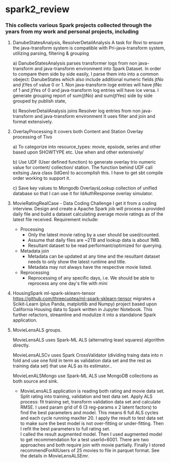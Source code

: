 # spark2_review

### This collects various Spark projects collected through the years from my work and personal projects, including


   1. DanubeStatesAnalysis, ResolverDetailAnalysis
      A task for Rovi to ensure the java-transform system is compatible with Pri-java-transform system, utilizing
      parsing, filtering & grouping
        
       a) DanubeStatesAnalysis parses transformer logs from non java-transform and java-transform environment into
          Spark Dataset.  In order to compare them side by side easily, I parse them into into a common obeject:
          DanubeStates which also include additional numeric fields jtNo and jtYes of value 0 or 1. Non java-transform
          loge entries will have jtNo of 1 and jtYes of 0 and java-transform log entries will have ice versa. I
          generate grouping report of sum(jtNo) and sum(jtYes) side by side grouped by publish state,
          
       b) ResolverDetailAnalysis joins Resolver log entries from non java-transform and java-transform environment
          It uses filter and join and format extensively. 
         
   2. OverlayProcessing 
      It covers both Content and Station Overlay processing of Tivo
       
       a) To categorize into resource_types: movie, epsiode, series and other based upon SHOWTYPE etc. Use when
          and other extensively/
          
       b) Use UDF (User defined function) to generate overlay trio numeric value for content/ collection/ station.
          The function behind UDF call exitsing Java class (IdGen) to accomplish this. I have to get sbt compile
          order working to support it.
             
       c) Save key values to Mongodb OverlaysLookup collection of unified database so that I can use it
          for IdAuthResponse overlay simulator.   
       
   3. MovieRatingRealCase - Data Coding Challenge
      I get it from a coding interview. Design and create a Apache Spark job will process a provided daily file 
      and build a dataset calculating average movie ratings as of the latest file received.  Requirement include:
      
      - Processing
        - Only the latest movie rating by a user should be used/counted.
        - Assume that daily files are ~2TB and lookup data is about 1MB.
        - Resultant dataset to be read performant/optimized for querying.
      - Metadata join
        - Metadata can be updated at any time and the resultant dataset needs to only show the latest runtime and title.
        - Metadata may not always have the respective movie listed.
      - Reprocessing
        - Reprocessing of any specific days, i.e. We should be able to reprocess any one day's file with mini
          
   4. HousingSpark
      ml-spark-sklearn-tensor https://github.com/threecuptea/ml-spark-sklearn-tensor migrates a Scikit-Learn 
      (plus Panda, matplotlib and Numpy) project based upon California Housing data to Spark written in Jupyter 
      Notebook.   This further refactors, streamline and modulize it into a standalone Spark application.
      
   5. MovieLensALS groups.
   
      MovieLensALS uses Spark-ML ALS (alternating least squares) algorithm directly.
      
      MovieLensALSCv uses Spark CrossValidator (dividing traing data into n fold and use one fold in term as 
      validation data set and the rest as training data set) that use ALS as its estimator..
      
      MovieLenALSMongo use Spark-ML ALS use MongoDB collections as both source and sink.
      
      - MovieLensALS application is reading both rating and movie data set.  Split rating into training, validation 
        and test data set. Apply ALS process: fit training set, transform validation data set and calculate RMSE. 
        I used param grid of 6 (3 reg-params x 2 latent factors) to find the best parameters and model.
        This means 6 full ALS cycles and each cycle running maxIter 20.  I apply the result to test data set to make 
        sure the best model is not over-fitting or under-fitting.  Then I refit the best parameters to full rating set.       
        I called the result augmented model.  Then I used augmented model to get recommendation for a test userId=6001.
        There are two approaches and both require join with movie partially.  Finally I stored 
        recommendForAllUsers of 25 movies to file in parquet format.  See the details in MovieLensALSEmr. 
      
        
      
      
      
   
      
          
         
        


